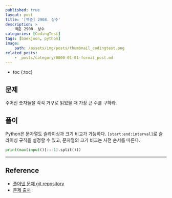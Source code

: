 ```yaml
---
published: true
layout: post
title: '[백준] 2908. 상수'
description: >
    백준 2908. 상수
categories: [CodingTest]
tags: [baekjoon, python]
image:
    path: /assets/img/posts/thumbnail_codingtest.png
related_posts:
    - _posts/category/0000-01-01-format_post.md
---
```

* toc
{:toc}

## 문제

주어진 숫자들을 각각 거꾸로 읽었을 때 가장 큰 수를 구하라.  

## 풀이

Python은 문자열도 슬라이싱과 크기 비교가 가능하다. `[start:end:interval]`로 슬라이싱 규칙을 설정할 수 있고, 문자열의 크기 비교는 사전 순서를 따른다.  

```python
print(max(input()[::-1].split()))
```

---
## Reference
- [풀어낸 문제 git repository](https://github.com/djccnt15/programming)
- [문제 출처](https://www.acmicpc.net/problem/2908)